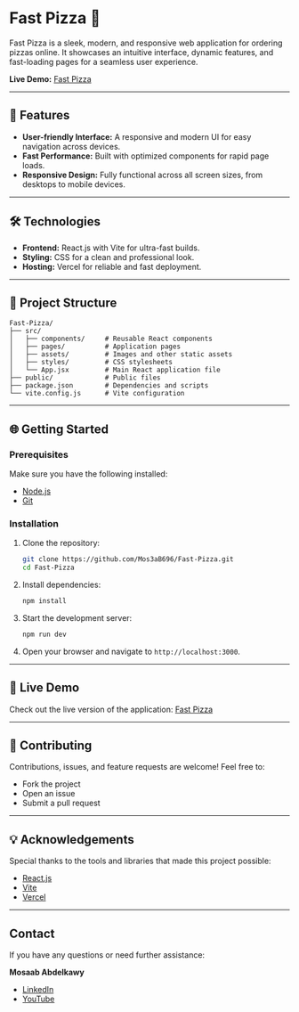 # Fast Pizza 🍕  

Fast Pizza is a sleek, modern, and responsive web application for ordering pizzas online. It showcases an intuitive interface, dynamic features, and fast-loading pages for a seamless user experience.  

**Live Demo:** [Fast Pizza](https://fast-pizza-coral.vercel.app/)  

---

## 🚀 Features  

- **User-friendly Interface:** A responsive and modern UI for easy navigation across devices.  
- **Fast Performance:** Built with optimized components for rapid page loads.  
- **Responsive Design:** Fully functional across all screen sizes, from desktops to mobile devices.  

---

## 🛠️ Technologies  

- **Frontend:** React.js with Vite for ultra-fast builds.  
- **Styling:** CSS for a clean and professional look.  
- **Hosting:** Vercel for reliable and fast deployment.  

---

## 📂 Project Structure  

```
Fast-Pizza/
├── src/
│   ├── components/     # Reusable React components
│   ├── pages/          # Application pages
│   ├── assets/         # Images and other static assets
│   ├── styles/         # CSS stylesheets
│   └── App.jsx         # Main React application file
├── public/             # Public files
├── package.json        # Dependencies and scripts
└── vite.config.js      # Vite configuration
```  

---

## 🌐 Getting Started  

### Prerequisites  
Make sure you have the following installed:  
- [Node.js](https://nodejs.org/)  
- [Git](https://git-scm.com/)  

### Installation  

1. Clone the repository:  
   ```bash  
   git clone https://github.com/Mos3aB696/Fast-Pizza.git  
   cd Fast-Pizza  
   ```  

2. Install dependencies:  
   ```bash  
   npm install  
   ```  

3. Start the development server:  
   ```bash  
   npm run dev  
   ```  

4. Open your browser and navigate to `http://localhost:3000`.  

---

## 🌟 Live Demo  

Check out the live version of the application: [Fast Pizza](https://fast-pizza-coral.vercel.app/)  

---

## 🤝 Contributing  

Contributions, issues, and feature requests are welcome! Feel free to:  
- Fork the project  
- Open an issue  
- Submit a pull request  

---

## 💡 Acknowledgements  

Special thanks to the tools and libraries that made this project possible:  
- [React.js](https://reactjs.org/)  
- [Vite](https://vitejs.dev/)  
- [Vercel](https://vercel.com/)  

---

## Contact

If you have any questions or need further assistance:

**Mosaab Abdelkawy**
- [LinkedIn](https://www.linkedin.com/in/mosaab-abdelkawy/)
- [YouTube](https://youtube.com/@tapseta696?si=7q1LRJdUoOW2Yamk)

